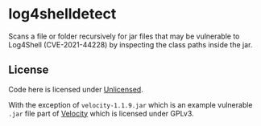 # log4shelldetect

Scans a file or folder recursively for jar files that may be vulnerable to Log4Shell (CVE-2021-44228) by inspecting the class paths inside the jar.

## License

Code here is licensed under [Unlicensed](/LICENSE).

With the exception of `velocity-1.1.9.jar` which is an example vulnerable `.jar` file part of [Velocity](https://github.com/PaperMC/Velocity) which is licensed under GPLv3.
